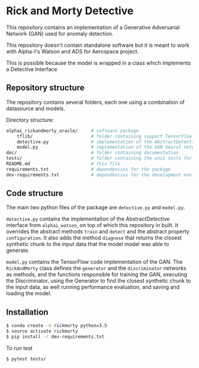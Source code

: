 # Rick and Morty Detective

This repository contains an implementation of a Generative Adversarial Network (GAN) used for anomaly detection.

This repository doesn't contain standalone software but it is meant to work with Alpha-I's Watson and ADS for Aerospace project.

This is possible because the model is wrapped in a class which implements a Detective Interface


Repository structure
------------
The repository contains several folders, each one using a combination of datasource and models.

Directory structure:

```bash
alphai_rickandmorty_oracle/     # software package
    tflib/                      # folder containing support TensorFlow libraries
    detective.py                # implementation of the AbstractDetective interface
    model.py                    # implementation of the GAN neural network
doc/                            # folder containing documentation
tests/                          # folder containing the unit tests for the package
README.md                       # this file
requirements.txt                # dependencies for the package
dev-requirements.txt            # dependencies for the development environment
```

Code structure
------------
The main two python files of the package are `detective.py` and `model.py`.

`detective.py` contains the implementation of the AbstractDetective interface from `alphai_watson`, on top of which 
this repository in built. It overrides the abstract methods `train` and `detect` and the abstract property 
`configuration`. It also adds the method `diagnose` that returns the closest synthetic chunk to the input data that the 
model model was able to generate.

`model.py` contains the TensorFlow code implementation of the GAN. The `RickAndMorty` class defines the `generator` and 
the `discriminator` networks as methods, and the functions responsible for training the GAN, executing the Discriminator,
using the Generator to find the closest synthetic chunk to the input data, as well running performance evaluation, 
and saving and loading the model.


Installation
------------

```bash
$ conda create -n rickmorty python=3.5
$ source activate rickmorty
$ pip install -r dev-requirements.txt
```

To run test
```bash
$ pytest tests/
```

